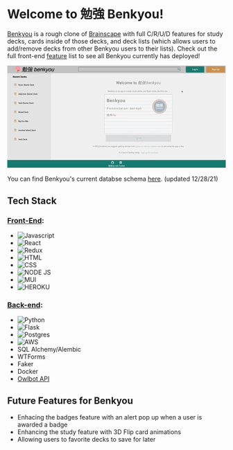 # Welcome to 勉強 Benkyou!

[Benkyou](https://benkyou-app.herokuapp.com/) is a rough clone of [Brainscape](https://www.brainscape.com) with full C/R/U/D features for study decks, cards inside of those decks, and deck lists (which allows users to add/remove decks from other Benkyou users to their lists). Check out the full front-end [feature](https://github.com/ashleighctucker/benkyou/wiki/Feature-List) list to see all Benkyou currently has deployed!

![preview](https://github.com/ashleighctucker/benkyou/blob/main/images/preview-benkyou.gif)

 You can find Benkyou's current databse schema [here](https://github.com/ashleighctucker/benkyou/wiki/Database-Schema). (updated 12/28/21) 
 
 ## Tech Stack
 
 
 ### [Front-End](https://github.com/ashleighctucker/benkyou/wiki/React-Routes):
 * ![Javascript](https://img.shields.io/badge/JavaScript-F7DF1E?style=for-the-badge&logo=javascript&logoColor=black)
 * ![React](https://img.shields.io/badge/React-20232A?style=for-the-badge&logo=react&logoColor=61DAFB)
 * ![Redux](https://img.shields.io/badge/Redux-593D88?style=for-the-badge&logo=redux&logoColor=white)
 * ![HTML](https://img.shields.io/badge/HTML-239120?style=for-the-badge&logo=html5&logoColor=white)
 * ![CSS](https://img.shields.io/badge/CSS-239120?&style=for-the-badge&logo=css3&logoColor=white)
 * ![NODE JS](https://img.shields.io/badge/Node.js-43853D?style=for-the-badge&logo=node.js&logoColor=white)
 * ![MUI](https://img.shields.io/badge/Material--UI-0081CB?style=for-the-badge&logo=material-ui&logoColor=white)
 * ![HEROKU](https://img.shields.io/badge/Heroku-430098?style=for-the-badge&logo=heroku&logoColor=white)

 ### [Back-end](https://github.com/ashleighctucker/benkyou/wiki/API-Routes):
 * ![Python](https://img.shields.io/badge/Python-14354C?style=for-the-badge&logo=python&logoColor=white)
 * ![Flask](https://img.shields.io/badge/Flask-000000?style=for-the-badge&logo=flask&logoColor=white)
 * ![Postgres](https://img.shields.io/badge/PostgreSQL-316192?style=for-the-badge&logo=postgresql&logoColor=white)
 * ![AWS](https://img.shields.io/badge/Amazon_AWS-232F3E?style=for-the-badge&logo=amazon-aws&logoColor=white)
 * SQL Alchemy/Alembic
 * WTForms
 * Faker
 * Docker
 * [Owlbot API](https://owlbot.info)

## Future Features for Benkyou

* Enhacing the badges feature with an alert pop up when a user is awarded a badge
* Enhancing the study feature with 3D Flip card animations 
* Allowing users to favorite decks to save for later
